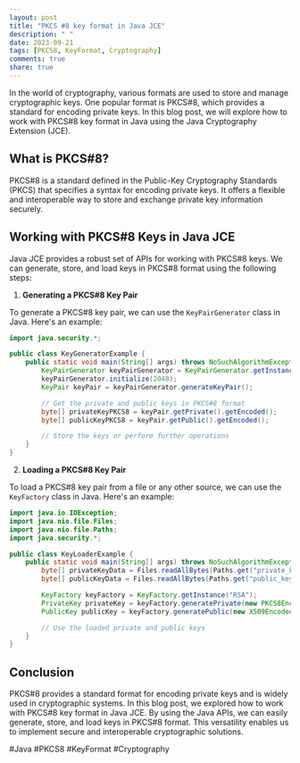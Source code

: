 ```yaml
---
layout: post
title: "PKCS #8 key format in Java JCE"
description: " "
date: 2023-09-21
tags: [PKCS8, KeyFormat, Cryptography]
comments: true
share: true
---
```


In the world of cryptography, various formats are used to store and manage cryptographic keys. One popular format is PKCS#8, which provides a standard for encoding private keys. In this blog post, we will explore how to work with PKCS#8 key format in Java using the Java Cryptography Extension (JCE).

## What is PKCS#8?

PKCS#8 is a standard defined in the Public-Key Cryptography Standards (PKCS) that specifies a syntax for encoding private keys. It offers a flexible and interoperable way to store and exchange private key information securely.

## Working with PKCS#8 Keys in Java JCE

Java JCE provides a robust set of APIs for working with PKCS#8 keys. We can generate, store, and load keys in PKCS#8 format using the following steps:

1. **Generating a PKCS#8 Key Pair**

To generate a PKCS#8 key pair, we can use the `KeyPairGenerator` class in Java. Here's an example:

```java
import java.security.*;

public class KeyGeneratorExample {
    public static void main(String[] args) throws NoSuchAlgorithmException {
        KeyPairGenerator keyPairGenerator = KeyPairGenerator.getInstance("RSA");
        keyPairGenerator.initialize(2048);
        KeyPair keyPair = keyPairGenerator.generateKeyPair();

        // Get the private and public keys in PKCS#8 format
        byte[] privateKeyPKCS8 = keyPair.getPrivate().getEncoded();
        byte[] publicKeyPKCS8 = keyPair.getPublic().getEncoded();

        // Store the keys or perform further operations
    }
}
```

2. **Loading a PKCS#8 Key Pair**

To load a PKCS#8 key pair from a file or any other source, we can use the `KeyFactory` class in Java. Here's an example:

```java
import java.io.IOException;
import java.nio.file.Files;
import java.nio.file.Paths;
import java.security.*;

public class KeyLoaderExample {
    public static void main(String[] args) throws NoSuchAlgorithmException, InvalidKeySpecException, IOException {
        byte[] privateKeyData = Files.readAllBytes(Paths.get("private_key.pkcs8"));
        byte[] publicKeyData = Files.readAllBytes(Paths.get("public_key.pkcs8"));

        KeyFactory keyFactory = KeyFactory.getInstance("RSA");
        PrivateKey privateKey = keyFactory.generatePrivate(new PKCS8EncodedKeySpec(privateKeyData));
        PublicKey publicKey = keyFactory.generatePublic(new X509EncodedKeySpec(publicKeyData));

        // Use the loaded private and public keys
    }
}
```

## Conclusion

PKCS#8 provides a standard format for encoding private keys and is widely used in cryptographic systems. In this blog post, we explored how to work with PKCS#8 key format in Java JCE. By using the Java APIs, we can easily generate, store, and load keys in PKCS#8 format. This versatility enables us to implement secure and interoperable cryptographic solutions.

#Java #PKCS8 #KeyFormat #Cryptography